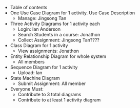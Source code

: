 - Table of contents
- One Use Case Diagram for 1 activity. Use Case Description
    - Manage: Jingsong Tan
- Three Activity Diagrams for 1 activity each
    - Login: Ian Anderson
    - Search Students in a course: Jonathon
    - Collect Assignment: Jingsong Tan????
- Class Diagram for 1 activity
    - View assignments: Jonathon
- Entity Relationship Diagram for whole system
    - All members
- Sequence Diagram for 1 activity
    - Upload: Ian
- State Machine Diagram
    - Submit Assignment: All member
- Everyone Must:
    - Contribute to 3 total diagrams
    - Contribute to at least 1 activity diagram